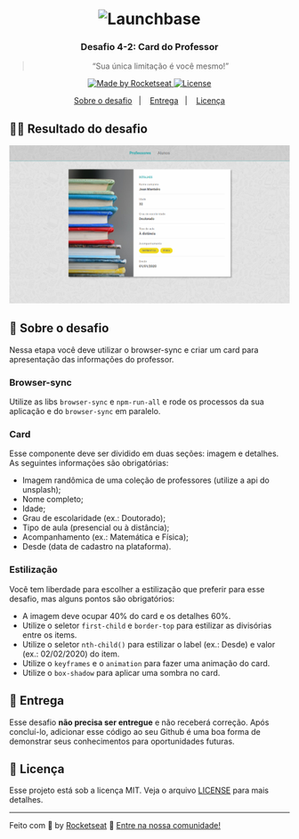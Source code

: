 <h1 align="center">
    <img alt="Launchbase" src="https://storage.googleapis.com/golden-wind/bootcamp-launchbase/logo.png" width="400px" />
</h1>

<h3 align="center">
  Desafio 4-2: Card do Professor
</h3>

<blockquote align="center">“Sua única limitação é você mesmo!”</blockquote>

<p align="center">

  <a href="https://rocketseat.com.br">
    <img alt="Made by Rocketseat" src="https://img.shields.io/badge/made%20by-Rocketseat-%23F8952D">
  </a>

  <a href="LICENSE" >
    <img alt="License" src="https://img.shields.io/badge/license-MIT-%23F8952D">
  </a>

</p>

<p align="center">
  <a href="#rocket-sobre-o-desafio">Sobre o desafio</a>&nbsp;&nbsp;&nbsp;|&nbsp;&nbsp;&nbsp;
  <a href="#calendar-entrega">Entrega</a>&nbsp;&nbsp;&nbsp;|&nbsp;&nbsp;&nbsp;
  <a href="#memo-licença">Licença</a>
</p>

## 👨‍💻 Resultado do desafio

<img src="./public/assets/challenge_4-2.png" alt="Resultado do desafio">

## :rocket: Sobre o desafio

Nessa etapa você deve utilizar o browser-sync e criar um card para apresentação das informações do professor.

### Browser-sync

Utilize as libs `browser-sync` e `npm-run-all` e rode os processos da sua aplicação e do `browser-sync` em paralelo.

### Card

Esse componente deve ser dividido em duas seções: imagem e detalhes. As seguintes informações são obrigatórias:

- Imagem randômica de uma coleção de professores (utilize a api do unsplash);
- Nome completo;
- Idade;
- Grau de escolaridade (ex.: Doutorado);
- Tipo de aula (presencial ou à distância);
- Acompanhamento (ex.: Matemática e Física);
- Desde (data de cadastro na plataforma).

### Estilização

Você tem liberdade para escolher a estilização que preferir para esse desafio, mas alguns pontos são obrigatórios:

- A imagem deve ocupar 40% do card e os detalhes 60%.
- Utilize o seletor `first-child` e `border-top` para estilizar as divisórias entre os items.
- Utilize o seletor `nth-child()` para estilizar o label (ex.: Desde) e valor (ex.: 02/02/2020) do item.
- Utilize o `keyframes` e o `animation` para fazer uma animação do card.
- Utilize o `box-shadow` para aplicar uma sombra no card.

## :calendar: Entrega

Esse desafio **não precisa ser entregue** e não receberá correção. Após concluí-lo, adicionar esse código ao seu Github é uma boa forma de demonstrar seus conhecimentos para oportunidades futuras.

## :memo: Licença

Esse projeto está sob a licença MIT. Veja o arquivo [LICENSE](../LICENSE) para mais detalhes.

---

Feito com :purple_heart: by [Rocketseat](https://rocketseat.com.br) :wave: [Entre na nossa comunidade!](https://discordapp.com/invite/gCRAFhc)